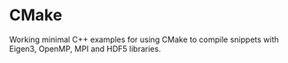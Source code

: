 # CMake
Working minimal C++ examples for using CMake to compile snippets with  Eigen3, OpenMP, MPI and HDF5 libraries.
